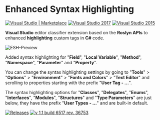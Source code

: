 # Enhanced Syntax Highlighting
[![Visual Studio | Marketplace](https://img.shields.io/badge/Visual%20Studio%20%7C%20Marketplace-1.1-green.svg?style=flat-square&colorB=8631C7&logo=data%3Aimage%2Fpng%3Bbase64%2CiVBORw0KGgoAAAANSUhEUgAAABwAAAAcCAYAAAByDd%2BUAAAAGXRFWHRTb2Z0d2FyZQBBZG9iZSBJbWFnZVJlYWR5ccllPAAAAgtJREFUeNq01s9LlEEcx3F3i1gUIkEsWJEiiZR2A0tJXIKuS5cW9GyE%2FgEZCOGC4MEfGB1ClD20Fy%2B6RURQQR4NikBBg06FINopjdZSWNun9%2BA8MD3OjM%2BzPg68Ls%2FM83yY7zwzzxNxHKcq5JbBLeSwcqBXBIboJtac%2FfYdeaQRc8eEHfbD0bdlDOFSJKSSpvAc9YeM%2BxQNIawDz3yEiXZKDYzjesCwdrzAWZ%2Fjy6L2UWTwDbvo97lmbVh3grVFceOgpuMpzljCWpW3MVCgKOl5zdTv4g2uaPquyjI2GMr2GdummorAkqHvBublRnZbUoY1Gu7Jowd7xlVkmlPKlMU6Fj1l%2BIsBWcavlnJNyHJfwG%2FbGqqBk%2BhGSTPY9JA93FfW9zK2TYEnPROOYQ418ixU%2B6s1BSriHgp%2B95F340eUteiVDzS1L0gHCdMFqk28MFuWfvE2LgQ9lkwzFFvlteVtFK0Lr1B3lMA%2FOIeXSPi4%2FzbeoqnSwIvyIE56rn%2FAuOEZ1%2FAOne5OsyZ6toWuzaJWvvIPLON%2Byo9tXLOX%2F9uH04bOkjxnvefogCV0B4%2BxaQvMaTo2cMdyeD88pCplW2ACBeXiezT7%2BDxlK%2FlaqA%2FowxOcDvAfM3SUwEoNBwhcCuOfJotRn2NPhPmbOGaZ2S%2FMIBX2j%2FCEJ2gVI2g5jh9h1yN8RC%2FqvP3%2FBBgAP9DoY%2BErIbwAAAAASUVORK5CYII%3D)](https://marketplace.visualstudio.com/items?itemName=StanislavKuzmichArtStea1th.EnhancedSyntaxHighlighting) [![Visual Studio 2017](https://img.shields.io/badge/Visual%20Studio-2017-green.svg?style=flat-square&colorB=8631C7)](https://marketplace.visualstudio.com/items?itemName=StanislavKuzmichArtStea1th.EnhancedSyntaxHighlighting) [![Visual Studio 2015](https://img.shields.io/badge/Visual%20Studio-2015-green.svg?style=flat-square&colorB=8631C7)](https://marketplace.visualstudio.com/items?itemName=StanislavKuzmichArtStea1th.EnhancedSyntaxHighlighting)

**Visual Studio** editor classifier extension based on the **Roslyn APIs** to enhanced **highlighting** custom tags in **C#** code.

![ESH-Preview](https://raw.githubusercontent.com/Art-Stea1th/Enhanced-Syntax-Highlighting/master/Extension/ASD.ESH/Assets/Preview.png)

Added syntax highlighting for "**Field**", "**Local Variable**", "**Method**", "**Namespace**", "**Parameter**" and "**Property**".

You can change the syntax highlighting settings by going to "**Tools**" > "**Options**" > "**Environment**" > "**Fonts and Colors**" > "**Text Editor**" and scrolling to properties starting with the prefix "**User Tag - ...**".

The syntax highlighting options for "**Classes**", "**Delegates**", "**Enums**", "**Interfaces**", "**Modules**", "**Structures**" and "**Type Parameters**" are just below, they have the prefix "**User Types - ...**" and are built-in default.

[![Releases](https://img.shields.io/badge/Releases-All-green.svg?style=flat-square&colorB=9FB861)](https://github.com/Art-Stea1th/Enhanced-Syntax-Highlighting/releases) [![v 1.1 build 6517 rev. 36753](https://img.shields.io/badge/v%201.1%20build%206517%20rev.%2036753-Latest-green.svg?style=flat-square&colorB=9FB861)](https://github.com/Art-Stea1th/Enhanced-Syntax-Highlighting/releases/tag/1.1.6517.36753)
